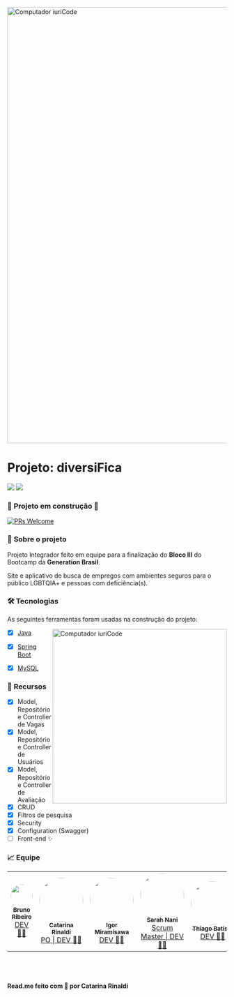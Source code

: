 <img src="https://raw.githubusercontent.com/catarinaldi/DiversiFica-1/main/src/assets/Diversifica%20-%20Github.png" max-width="1000px" width="1000px" align="center" alt="Computador iuriCode">

<h1><strong>Projeto: diversiFica</h1></strong>
</p>
    <p align="left"><a href="https://www.behance.net/gallery/133631911/diversiFica" target="_blank"><img src="https://img.shields.io/badge/Behance-000?style=for-the-badge&logo=ko-fi&logoColor=white"></a>
  <a href="https://linktr.ee/diversifica" target="_blank"><img src="https://img.shields.io/badge/Contatos-000?style=for-the-badge&logo=&logoColor=white"></a>
<br>
</p>


### 🚧 **Projeto em construção** 🚧
<a href="http://makeapullrequest.com">
    <img src="https://img.shields.io/badge/progresso-50%25-blue.svg" alt="PRs Welcome">
  </a>
<br>
    
### 💼 **Sobre o projeto**
    
<p align="left">Projeto Integrador feito em equipe para a finalização do <strong>Bloco III</strong> do Bootcamp da <strong>Generation Brasil</strong>.
<br>
</p>
<p align="left">Site e aplicativo de busca de empregos com ambientes seguros para o público LGBTQIA+ e pessoas com deficiência(s).
<br>
</p>


### 🛠 Tecnologias

As seguintes ferramentas foram usadas na construção do projeto:

<img src="https://github.com/catarinaldi/DiversiFica-1/blob/main/src/assets/Capa_Telas.fw.png" min-width="400px" max-width="400px" width="400px" align="right" alt="Computador iuriCode">

- [x] [Java](https://www.java.com/pt-BR/)
- [x] [Spring Boot](https://start.spring.io/)
- [x] [MySQL](https://www.mysql.com/)


### 📌 **Recursos**

- [x] Model, Repositório e Controller de Vagas
- [x] Model, Repositório e Controller de Usuários
- [x] Model, Repositório e Controller de Avaliação
- [x] CRUD
- [x] Filtros de pesquisa
- [x] Security
- [x] Configuration (Swagger)
- [ ] Front-end ✨

### 📈 **Equipe**
<table>
  <tr>
    <td align="center"><a href="https://www.linkedin.com/in/bruno-kyo/"><img style="border-radius: 50%;" src="https://github.com/catarinaldi/DiversiFica-1/blob/main/src/assets/profile-bruno.jpg" width="50px;" alt=""/><br /><sub><b>Bruno Ribeiro</b></sub></a><br /><a href="https://www.linkedin.com/in/bruno-kyo/" title="Bruno Ribeiro">DEV 👨‍💻</a></td>
    <td align="center"><a href="https://www.linkedin.com/in/catarinarinaldi/"><img style="border-radius: 50%;" src="https://github.com/catarinaldi/DiversiFica-1/blob/main/src/assets/profile-catarina.jpg" width="100px;" alt=""/><br /><sub><b>Catarina Rinaldi</b></sub></a><br /><a href="https://www.linkedin.com/in/catarinarinaldi/" title="Catarina Rinaldi">PO | DEV 👩‍💻</a></td>
    <td align="center"><a href="https://www.linkedin.com/in/igor-miramisawa-de-souza-633259221/"><img style="border-radius: 50%;" src="https://github.com/catarinaldi/DiversiFica-1/blob/main/src/assets/profile-igor.jpg" width="100px;" alt=""/><br /><sub><b>Igor Miramisawa</b></sub></a><br /><a href="https://www.linkedin.com/in/igor-miramisawa-de-souza-633259221/" title="Igor Miramisawa">DEV 👨‍💻</a></td>
    <td align="center"><a href="https://www.linkedin.com/in/sarahnani/"><img style="border-radius: 50%;" src="https://github.com/catarinaldi/DiversiFica-1/blob/main/src/assets/profile-sarah.jpg" width="100px;" alt=""/><br /><sub><b>Sarah Nani</b></sub></a><br /><a href="https://www.linkedin.com/in/sarahnani/" title="Sarah Nani">Scrum Master | DEV 👩‍💻</a></td>
    <td align="center"><a href="https://www.linkedin.com/in/thiago-batista-da-graca/"><img style="border-radius: 50%;" src="https://github.com/catarinaldi/DiversiFica-1/blob/main/src/assets/profile-thiago.jpg" width="100px;" alt=""/><br /><sub><b>Thiago Batista</b></sub></a><br /><a href="https://www.linkedin.com/in/thiago-batista-da-graca/" title="Thiago Batista">DEV 👨‍💻</a></td>
  </tr>
</table>

<br><br>

#### Read.me feito com 💛 por Catarina Rinaldi
